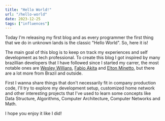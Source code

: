 ```yaml
---
title: "Hello World!"
url: "/hello-world"
date: 2023-12-25
tags: ["influences"]
---
```


Today I'm releasing my first blog and as every programmer the first thing that we do in unknown lands is the classic "Hello World". So, here it is!

The main goal of this blog is to keep on track my experiences and self development as tech professional. To create this blog I got inspired by many brazillian developers that I have followed since I started my carrer, the most notable ones are [Wesley Willians](https://fullcycle.com.br/blog/), [Fabio Akita](https://www.akitaonrails.com) and [Elton Minetto](https://eltonminetto.dev), but there are a lot more from Brazil and outside.

First I wanna share things that don't necessarily fit in company production code, I'll try to explore my development setup, customized home network and other interesting projects that I've used to learn some concepts like Data Structure, Algorithms, Computer Architecture, Computer Networks and Math.

I hope you enjoy it like I did!
